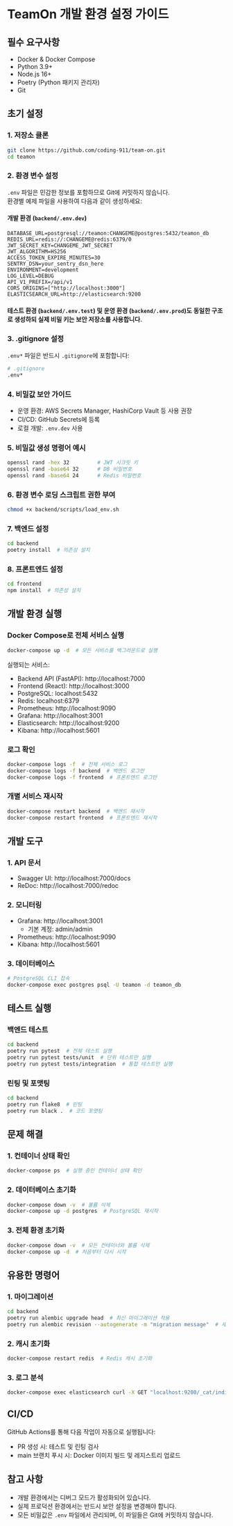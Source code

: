 
# TeamOn 개발 환경 설정 가이드

## 필수 요구사항

- Docker & Docker Compose
- Python 3.9+
- Node.js 16+
- Poetry (Python 패키지 관리자)
- Git

## 초기 설정

### 1. 저장소 클론
```bash
git clone https://github.com/coding-911/team-on.git
cd teamon
```

### 2. 환경 변수 설정

`.env` 파일은 민감한 정보를 포함하므로 Git에 커밋하지 않습니다.  
환경별 예제 파일을 사용하여 다음과 같이 생성하세요:

#### 개발 환경 (`backend/.env.dev`)
```env
DATABASE_URL=postgresql://teamon:CHANGEME@postgres:5432/teamon_db
REDIS_URL=redis://:CHANGEME@redis:6379/0
JWT_SECRET_KEY=CHANGEME_JWT_SECRET
JWT_ALGORITHM=HS256
ACCESS_TOKEN_EXPIRE_MINUTES=30
SENTRY_DSN=your_sentry_dsn_here
ENVIRONMENT=development
LOG_LEVEL=DEBUG
API_V1_PREFIX=/api/v1
CORS_ORIGINS=["http://localhost:3000"]
ELASTICSEARCH_URL=http://elasticsearch:9200
```

#### 테스트 환경 (`backend/.env.test`) 및 운영 환경 (`backend/.env.prod`)도 동일한 구조로 생성하되 실제 비밀 키는 보안 저장소를 사용합니다.

### 3. .gitignore 설정

`.env*` 파일은 반드시 `.gitignore`에 포함합니다:
```bash
# .gitignore
.env*
```

### 4. 비밀값 보안 가이드

- 운영 환경: AWS Secrets Manager, HashiCorp Vault 등 사용 권장
- CI/CD: GitHub Secrets에 등록
- 로컬 개발: `.env.dev` 사용

### 5. 비밀값 생성 명령어 예시
```bash
openssl rand -hex 32         # JWT 시크릿 키
openssl rand -base64 32      # DB 비밀번호
openssl rand -base64 24      # Redis 비밀번호
```

### 6. 환경 변수 로딩 스크립트 권한 부여
```bash
chmod +x backend/scripts/load_env.sh
```

### 7. 백엔드 설정
```bash
cd backend
poetry install  # 의존성 설치
```

### 8. 프론트엔드 설정
```bash
cd frontend
npm install  # 의존성 설치
```

## 개발 환경 실행

### Docker Compose로 전체 서비스 실행
```bash
docker-compose up -d  # 모든 서비스를 백그라운드로 실행
```

실행되는 서비스:
- Backend API (FastAPI): http://localhost:7000
- Frontend (React): http://localhost:3000
- PostgreSQL: localhost:5432
- Redis: localhost:6379
- Prometheus: http://localhost:9090
- Grafana: http://localhost:3001
- Elasticsearch: http://localhost:9200
- Kibana: http://localhost:5601

### 로그 확인
```bash
docker-compose logs -f  # 전체 서비스 로그
docker-compose logs -f backend  # 백엔드 로그만
docker-compose logs -f frontend  # 프론트엔드 로그만
```

### 개별 서비스 재시작
```bash
docker-compose restart backend  # 백엔드 재시작
docker-compose restart frontend  # 프론트엔드 재시작
```

## 개발 도구

### 1. API 문서
- Swagger UI: http://localhost:7000/docs
- ReDoc: http://localhost:7000/redoc

### 2. 모니터링
- Grafana: http://localhost:3001
  - 기본 계정: admin/admin
- Prometheus: http://localhost:9090
- Kibana: http://localhost:5601

### 3. 데이터베이스
```bash
# PostgreSQL CLI 접속
docker-compose exec postgres psql -U teamon -d teamon_db
```

## 테스트 실행

### 백엔드 테스트
```bash
cd backend
poetry run pytest  # 전체 테스트 실행
poetry run pytest tests/unit  # 단위 테스트만 실행
poetry run pytest tests/integration  # 통합 테스트만 실행
```

### 린팅 및 포맷팅
```bash
cd backend
poetry run flake8  # 린팅
poetry run black .  # 코드 포맷팅
```

## 문제 해결

### 1. 컨테이너 상태 확인
```bash
docker-compose ps  # 실행 중인 컨테이너 상태 확인
```

### 2. 데이터베이스 초기화
```bash
docker-compose down -v  # 볼륨 삭제
docker-compose up -d postgres  # PostgreSQL 재시작
```

### 3. 전체 환경 초기화
```bash
docker-compose down -v  # 모든 컨테이너와 볼륨 삭제
docker-compose up -d  # 처음부터 다시 시작
```

## 유용한 명령어

### 1. 마이그레이션
```bash
cd backend
poetry run alembic upgrade head  # 최신 마이그레이션 적용
poetry run alembic revision --autogenerate -m "migration message"  # 새 마이그레이션 생성
```

### 2. 캐시 초기화
```bash
docker-compose restart redis  # Redis 캐시 초기화
```

### 3. 로그 분석
```bash
docker-compose exec elasticsearch curl -X GET "localhost:9200/_cat/indices?v"  # 엘라스틱서치 인덱스 확인
```

## CI/CD

GitHub Actions를 통해 다음 작업이 자동으로 실행됩니다:
- PR 생성 시: 테스트 및 린팅 검사
- main 브랜치 푸시 시: Docker 이미지 빌드 및 레지스트리 업로드

## 참고 사항

- 개발 환경에서는 디버그 모드가 활성화되어 있습니다.
- 실제 프로덕션 환경에서는 반드시 보안 설정을 변경해야 합니다.
- 모든 비밀값은 `.env` 파일에서 관리되며, 이 파일들은 Git에 커밋하지 않습니다. 

